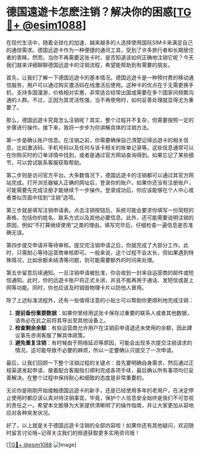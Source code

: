 # 德国遠遊卡怎麽注销？解决你的困惑[[TG💪+ @esim1088](https://t.me/s/esim1088)]

在现代生活中，随着全球化的加速，越来越多的人选择使用国际SIM卡来满足自己的通信需求。德国远遊卡作为一种便捷的通讯工具，受到了许多旅行者和长期居住者的青睐。然而，当你不再需要这张卡时，是否知道该如何正确地注销它呢？今天我们就来详细聊聊德国远遊卡的注销流程，希望能帮助到有需要的朋友。

首先，让我们了解一下德国远遊卡的基本情况。德国远遊卡是一种预付费的移动通信服务，用户可以通过购买激活码在线激活后使用。这种卡的优点在于无需更换手机，支持多国漫游，价格相对实惠，非常适合经常出国或需要在多个国家间频繁沟通的人群。不过，正因为其灵活性强，当不再使用时，如何妥善处理就显得尤为重要了。

那么，德国远遊卡究竟怎么注销呢？其实，整个过程并不复杂，但需要按照一定的步骤进行操作。接下来，我将一步步为你讲解具体的注销方法。

第一步是确认账户信息。在注销之前，你需要确保自己清楚记得远遊卡的相关信息，比如激活码、手机号码以及任何与该卡相关的账单记录等。这些信息通常可以在你购买时的订单详情中找到，或者是通过官方网站查询得到。如果忘记了某些细节，可以尝试联系客服获取帮助。

第二步则是访问官方平台。大多数情况下，德国远遊卡的注销都可以通过其官方网站完成。打开浏览器输入正确的网址后，登录你的账户。如果你还没有注册账户，可能需要先完成注册才能继续下一步操作。登录成功后，你应该能够在个人中心或者类似页面中找到“注销”选项。

第三步就是填写注销申请表。点击注销按钮后，系统可能会要求你填写一份简短的表格，包括你的姓名、联系方式以及其他必要信息。此外，还可能需要说明注销的原因，例如“不打算继续使用”之类的理由。填写完毕后，仔细检查一遍信息是否准确无误。

第四步提交申请并等待审核。提交完注销申请之后，你就完成了大部分工作。此时，只需耐心等待运营商审核即可。一般来说，这个过程不会太长，但如果遇到特殊情况，比如余额未结清等问题，则可能需要额外的时间来处理。

第五步留意后续通知。一旦注销申请被批准，你会收到一封来自运营商的邮件或短信通知。此时，你的远遊卡账户将正式关闭，并且不能再用于通话、发短信或是上网等功能。同时，你也应该及时销毁物理卡片以防他人冒用。

除了上述标准流程外，还有一些值得注意的小贴士可以帮助你更顺利地完成注销：

1. **提前备份重要数据**：如果你曾经用这张卡保存过重要的联系人或者其他数据，请务必在此之前将其导出至其他设备上。
2. **检查剩余余额**：有些运营商允许用户在注销前申请退还未使用的余额，因此建议事先咨询客服了解具体政策。
3. **避免重复注销**：有时候由于网络延迟等原因，可能会出现多次提交注销请求的情况，这可能导致不必要的麻烦，所以一定要确认只提交了一次申请。

最后，让我们回顾一下整个注销过程的关键点：首先要明确自身需求，然后通过正规渠道发起申请，接着配合客服指引顺利完成各项手续，最后确认所有事项均已妥善解决。在整个过程中保持耐心和细致的态度是非常重要的。

无论你是刚刚开始接触德国远遊卡的新手，还是已经使用多年的老用户，在决定停止使用时都应该认真对待注销事宜。毕竟，保护个人信息安全始终是我们不可忽视的责任之一。希望本文能够为大家提供清晰明了的操作指南，并让大家更加从容地应对各种突发状况。

好了，以上就是关于德国远遊卡注销的全部内容啦！如果你还有其他疑问，欢迎随时留言讨论哦~记得关注我们的频道获取更多实用资讯哦！

[[TG💪+ @esim1088](https://t.me/s/esim1088) ![Image](https://i.postimg.cc/4NQfJmqS/Snipaste-2025-05-13-00-14-12.png)]